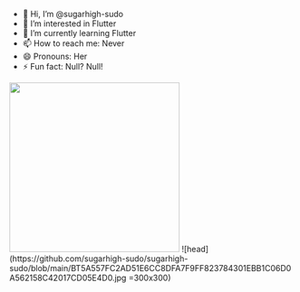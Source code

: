 - 👋 Hi, I’m @sugarhigh-sudo
- 👀 I’m interested in Flutter
- 🌱 I’m currently learning Flutter
- 📫 How to reach me: Never
- 😄 Pronouns: Her
- ⚡ Fun fact: Null? Null!

<!---
sugarhigh-sudo/sugarhigh-sudo is a ✨ special ✨ repository because its `README.md` (this file) appears on your GitHub profile.
You can click the Preview link to take a look at your changes.
--->
<img src="[src-url](https://avatars.githubusercontent.com/u/185883637?v=4)" height="300px" width="300px" />
![head](https://github.com/sugarhigh-sudo/sugarhigh-sudo/blob/main/BT5A557FC2AD51E6CC8DFA7F9FF823784301EBB1C06D0A562158C42017CD05E4D0.jpg =300x300)

